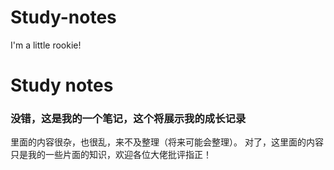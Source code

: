 # Study-notes
I'm a little rookie!

#  Study notes
###  没错，这是我的一个笔记，这个将展示我的成长记录
里面的内容很杂，也很乱，来不及整理（将来可能会整理）。
对了，这里面的内容只是我的一些片面的知识，欢迎各位大佬批评指正！
